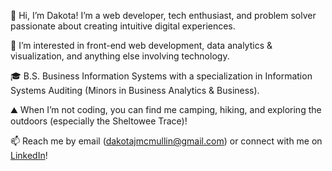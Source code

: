 👋 Hi, I’m Dakota! I’m a web developer, tech enthusiast, and problem solver passionate about creating intuitive digital experiences.

👀 I’m interested in front-end web development, data analytics & visualization, and anything else involving technology.

🎓 B.S. Business Information Systems with a specialization in Information Systems Auditing (Minors in Business Analytics & Business).

<!--💻 Skilled in HTML, CSS, and Javascript.

🌱 I’m currently learning React, Redux, Python, R, and C# and working on my portfolio.-->

⛰️ When I’m not coding, you can find me camping, hiking, and exploring the outdoors (especially the Sheltowee Trace)!

📫 Reach me by email (dakotajmcmullin@gmail.com) <!--challenge me on <a href="https://www.sololearn.com/profile/21195611">Sololearn</a>,-->or connect with me on <a href="https://www.linkedin.com/in/dakota-m">LinkedIn</a>!
<!--<br>
CodeWars: <a href="www.codewars.com/r/sVdTMQ"><img src="https://www.codewars.com/users/koda-m/badges/micro"></a>-->
<!---
dakotaydg/dakotaydg is a ✨ special ✨ repository because its `README.md` (this file) appears on your GitHub profile.
You can click the Preview link to take a look at your changes.
--->
